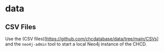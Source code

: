 # data

## CSV Files
Use the (CSV files)[https://github.com/chcdatabase/data/tree/main/CSVs] and the `neo4j-admin` tool to start a local Neo4j instance of the CHCD.
